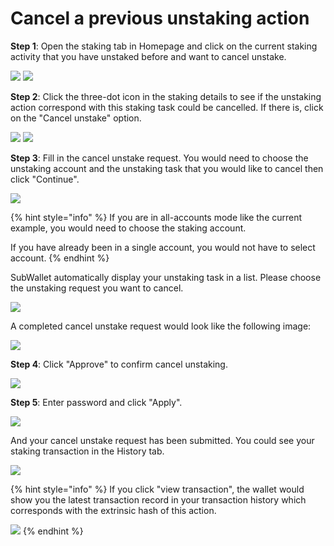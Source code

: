 # Cancel a previous unstaking action

**Step 1**: Open the staking tab in Homepage and click on the current staking activity that you have unstaked before and want to cancel unstake.

![](<../../.gitbook/assets/image (1183).png>) ![](<../../.gitbook/assets/image (1335).png>)

**Step 2**: Click the three-dot icon in the staking details to see if the unstaking action correspond with this staking task could be cancelled. If there is, click on the "Cancel unstake" option.&#x20;

![](<../../.gitbook/assets/image (1295).png>) ![](<../../.gitbook/assets/image (1176).png>)

**Step 3**: Fill in the cancel unstake request. You would need to choose the unstaking account and the unstaking task that you would like to cancel then click "Continue".&#x20;

![](<../../.gitbook/assets/image (1467).png>)

{% hint style="info" %}
If you are in all-accounts mode like the current example, you would need to choose the staking account.&#x20;

If you have already been in a single account, you would not have to select account.
{% endhint %}

SubWallet automatically display your unstaking task in a list. Please choose the unstaking request you want to cancel.&#x20;

![](<../../.gitbook/assets/image (1221).png>)

A completed cancel unstake request would look like the following image:

![](<../../.gitbook/assets/image (1458).png>)

**Step 4**: Click "Approve" to confirm cancel unstaking.

![](<../../.gitbook/assets/image (1233).png>)

**Step 5**: Enter password and click "Apply".

![](<../../.gitbook/assets/image (1273).png>)

And your cancel unstake request has been submitted. You could see your staking transaction in the History tab.

![](<../../.gitbook/assets/image (913).png>)

{% hint style="info" %}
If you click "view transaction", the wallet would show you the latest transaction record in your transaction history which corresponds with the extrinsic hash of this action.

![](<../../.gitbook/assets/image (919).png>)
{% endhint %}
